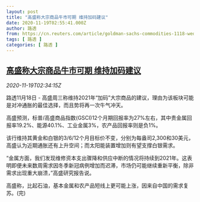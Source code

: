 ```yaml
---
layout: post
title: "高盛称大宗商品牛市可期 维持加码建议"
date: 2020-11-19T02:55:41.000Z
author: 路透
from: https://cn.reuters.com/article/goldman-sachs-commodities-1118-wedn-idCNKBS27Z09B
tags: [ 路透 ]
categories: [ 路透 ]
---
```

<!--1605754541000-->
[高盛称大宗商品牛市可期 维持加码建议](https://cn.reuters.com/article/goldman-sachs-commodities-1118-wedn-idCNKBS27Z09B)
------

<div>
<div><i>2020-11-19T02:34:15Z</i></div><p>路透11月18日 - 高盛周三称维持2021年“加码”大宗商品的建议，理由为该板块可能是对冲通胀的最佳选择，而且势将再一次牛气冲天。</p><p>高盛预测，标普/高盛商品指数(GSCI)12个月期回报率为27%左右，其中贵金属回报率19.2%、能源40.1%、工业金属3%，农产品回报率则是负1%。</p><p>该行维持其黄金和白银的3/6/12个月目标价不变，分别为每盎司2,300和30美元，高盛认为近期通胀还有上升空间；而太阳能装置增加则有望支撑白银需求。</p><p>“金属方面，我们发现维修资本支出骤降和供应中断的情况将持续到2021年。这表明即便未来数周需求因冬季新冠病例增加而迟滞，市场仍可能继续重新平衡，除非需求出现重大崩溃，”高盛研究报告说。</p><p>高盛称，比起石油，基本金属和农产品短线上更可能上涨，因来自中国的需求复苏。(完)</p>
</div>
